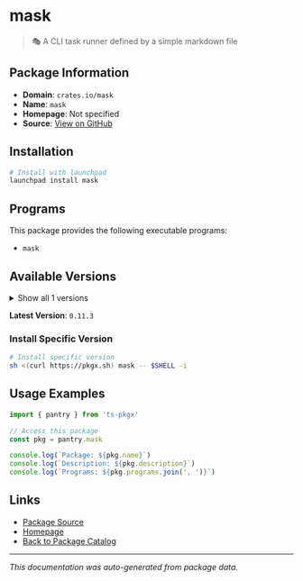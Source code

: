 # mask

> 🎭 A CLI task runner defined by a simple markdown file

## Package Information

- **Domain**: `crates.io/mask`
- **Name**: `mask`
- **Homepage**: Not specified
- **Source**: [View on GitHub](https://github.com/pkgxdev/pantry/tree/main/projects/crates.io/mask/package.yml)

## Installation

```bash
# Install with launchpad
launchpad install mask
```

## Programs

This package provides the following executable programs:

- `mask`

## Available Versions

<details>
<summary>Show all 1 versions</summary>

- `0.11.3`

</details>

**Latest Version**: `0.11.3`

### Install Specific Version

```bash
# Install specific version
sh <(curl https://pkgx.sh) mask -- $SHELL -i
```

## Usage Examples

```typescript
import { pantry } from 'ts-pkgx'

// Access this package
const pkg = pantry.mask

console.log(`Package: ${pkg.name}`)
console.log(`Description: ${pkg.description}`)
console.log(`Programs: ${pkg.programs.join(', ')}`)
```

## Links

- [Package Source](https://github.com/pkgxdev/pantry/tree/main/projects/crates.io/mask/package.yml)
- [Homepage](#)
- [Back to Package Catalog](../../../package-catalog.md)

---

*This documentation was auto-generated from package data.*
